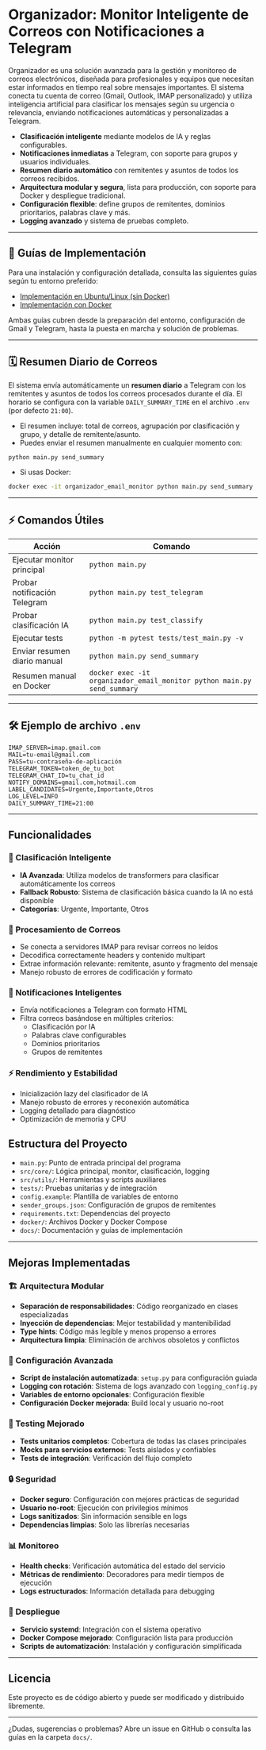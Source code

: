 # Organizador: Monitor Inteligente de Correos con Notificaciones a Telegram

Organizador es una solución avanzada para la gestión y monitoreo de correos electrónicos, diseñada para profesionales y equipos que necesitan estar informados en tiempo real sobre mensajes importantes. El sistema conecta tu cuenta de correo (Gmail, Outlook, IMAP personalizado) y utiliza inteligencia artificial para clasificar los mensajes según su urgencia o relevancia, enviando notificaciones automáticas y personalizadas a Telegram.

- **Clasificación inteligente** mediante modelos de IA y reglas configurables.
- **Notificaciones inmediatas** a Telegram, con soporte para grupos y usuarios individuales.
- **Resumen diario automático** con remitentes y asuntos de todos los correos recibidos.
- **Arquitectura modular y segura**, lista para producción, con soporte para Docker y despliegue tradicional.
- **Configuración flexible**: define grupos de remitentes, dominios prioritarios, palabras clave y más.
- **Logging avanzado** y sistema de pruebas completo.

---

## 🚀 Guías de Implementación

Para una instalación y configuración detallada, consulta las siguientes guías según tu entorno preferido:

- [Implementación en Ubuntu/Linux (sin Docker)](./docs/implementacion_ubuntu.md)
- [Implementación con Docker](./docs/implementacion_docker.md)

Ambas guías cubren desde la preparación del entorno, configuración de Gmail y Telegram, hasta la puesta en marcha y solución de problemas.

---

## 🗓️ Resumen Diario de Correos

El sistema envía automáticamente un **resumen diario** a Telegram con los remitentes y asuntos de todos los correos procesados durante el día. El horario se configura con la variable `DAILY_SUMMARY_TIME` en el archivo `.env` (por defecto `21:00`).

- El resumen incluye: total de correos, agrupación por clasificación y grupo, y detalle de remitente/asunto.
- Puedes enviar el resumen manualmente en cualquier momento con:

```bash
python main.py send_summary
```

- Si usas Docker:

```bash
docker exec -it organizador_email_monitor python main.py send_summary
```

---

## ⚡ Comandos Útiles

| Acción                       | Comando                                                                 |
| ---------------------------- | ----------------------------------------------------------------------- |
| Ejecutar monitor principal   | `python main.py`                                                        |
| Probar notificación Telegram | `python main.py test_telegram`                                          |
| Probar clasificación IA      | `python main.py test_classify`                                          |
| Ejecutar tests               | `python -m pytest tests/test_main.py -v`                                |
| Enviar resumen diario manual | `python main.py send_summary`                                           |
| Resumen manual en Docker     | `docker exec -it organizador_email_monitor python main.py send_summary` |

---

## 🛠️ Ejemplo de archivo `.env`

```env
IMAP_SERVER=imap.gmail.com
MAIL=tu-email@gmail.com
PASS=tu-contraseña-de-aplicación
TELEGRAM_TOKEN=token_de_tu_bot
TELEGRAM_CHAT_ID=tu_chat_id
NOTIFY_DOMAINS=gmail.com,hotmail.com
LABEL_CANDIDATES=Urgente,Importante,Otros
LOG_LEVEL=INFO
DAILY_SUMMARY_TIME=21:00
```

---

## Funcionalidades

### 🤖 Clasificación Inteligente

- **IA Avanzada**: Utiliza modelos de transformers para clasificar automáticamente los correos
- **Fallback Robusto**: Sistema de clasificación básica cuando la IA no está disponible
- **Categorías**: Urgente, Importante, Otros

### 📧 Procesamiento de Correos

- Se conecta a servidores IMAP para revisar correos no leídos
- Decodifica correctamente headers y contenido multipart
- Extrae información relevante: remitente, asunto y fragmento del mensaje
- Manejo robusto de errores de codificación y formato

### 🔔 Notificaciones Inteligentes

- Envía notificaciones a Telegram con formato HTML
- Filtra correos basándose en múltiples criterios:
  - Clasificación por IA
  - Palabras clave configurables
  - Dominios prioritarios
  - Grupos de remitentes

### ⚡ Rendimiento y Estabilidad

- Inicialización lazy del clasificador de IA
- Manejo robusto de errores y reconexión automática
- Logging detallado para diagnóstico
- Optimización de memoria y CPU

## Estructura del Proyecto

- `main.py`: Punto de entrada principal del programa
- `src/core/`: Lógica principal, monitor, clasificación, logging
- `src/utils/`: Herramientas y scripts auxiliares
- `tests/`: Pruebas unitarias y de integración
- `config.example`: Plantilla de variables de entorno
- `sender_groups.json`: Configuración de grupos de remitentes
- `requirements.txt`: Dependencias del proyecto
- `docker/`: Archivos Docker y Docker Compose
- `docs/`: Documentación y guías de implementación

---

## Mejoras Implementadas

### 🏗️ Arquitectura Modular

- **Separación de responsabilidades**: Código reorganizado en clases especializadas
- **Inyección de dependencias**: Mejor testabilidad y mantenibilidad
- **Type hints**: Código más legible y menos propenso a errores
- **Arquitectura limpia**: Eliminación de archivos obsoletos y conflictos

### 🔧 Configuración Avanzada

- **Script de instalación automatizada**: `setup.py` para configuración guiada
- **Logging con rotación**: Sistema de logs avanzado con `logging_config.py`
- **Variables de entorno opcionales**: Configuración flexible
- **Configuración Docker mejorada**: Build local y usuario no-root

### 🧪 Testing Mejorado

- **Tests unitarios completos**: Cobertura de todas las clases principales
- **Mocks para servicios externos**: Tests aislados y confiables
- **Tests de integración**: Verificación del flujo completo

### 🔒 Seguridad

- **Docker seguro**: Configuración con mejores prácticas de seguridad
- **Usuario no-root**: Ejecución con privilegios mínimos
- **Logs sanitizados**: Sin información sensible en logs
- **Dependencias limpias**: Solo las librerías necesarias

### 📊 Monitoreo

- **Health checks**: Verificación automática del estado del servicio
- **Métricas de rendimiento**: Decoradores para medir tiempos de ejecución
- **Logs estructurados**: Información detallada para debugging

### 🚀 Despliegue

- **Servicio systemd**: Integración con el sistema operativo
- **Docker Compose mejorado**: Configuración lista para producción
- **Scripts de automatización**: Instalación y configuración simplificada

---

## Licencia

Este proyecto es de código abierto y puede ser modificado y distribuido libremente.

---

¿Dudas, sugerencias o problemas? Abre un issue en GitHub o consulta las guías en la carpeta `docs/`.
